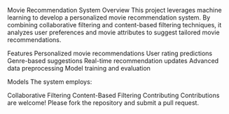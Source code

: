 Movie Recommendation System
Overview
This project leverages machine learning to develop a personalized movie recommendation system. By combining collaborative filtering and content-based filtering techniques, it analyzes user preferences and movie attributes to suggest tailored movie recommendations.

Features
Personalized movie recommendations
User rating predictions
Genre-based suggestions
Real-time recommendation updates
Advanced data preprocessing
Model training and evaluation

Models
The system employs:

Collaborative Filtering
Content-Based Filtering
Contributing
Contributions are welcome! Please fork the repository and submit a pull request.
